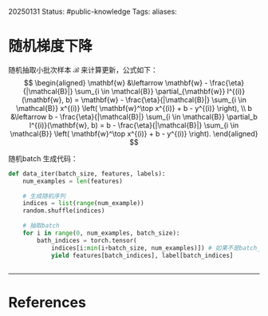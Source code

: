 20250131
Status: #public-knowledge
Tags: 
aliases: 
# 随机梯度下降
随机抽取小批次样本 $\mathcal{B}$ 来计算更新，公式如下：
$$
\begin{aligned}
\mathbf{w} &\leftarrow \mathbf{w} - \frac{\eta}{|\mathcal{B}|} \sum_{i \in \mathcal{B}} \partial_{\mathbf{w}} l^{(i)}(\mathbf{w}, b) = \mathbf{w} - \frac{\eta}{|\mathcal{B}|} \sum_{i \in \mathcal{B}} x^{(i)} \left( \mathbf{w}^\top x^{(i)} + b - y^{(i)} \right), \\
b &\leftarrow b - \frac{\eta}{|\mathcal{B}|} \sum_{i \in \mathcal{B}} \partial_b l^{(i)}(\mathbf{w}, b) = b - \frac{\eta}{|\mathcal{B}|} \sum_{i \in \mathcal{B}} \left( \mathbf{w}^\top x^{(i)} + b - y^{(i)} \right).
\end{aligned}
$$

随机batch 生成代码：
```python
def data_iter(batch_size, features, labels):
	num_examples = len(features)
	
	# 生成随机序列
	indices = list(range(num_example))
	random.shuffle(indices)
	
	# 抽取batch
	for i in range(0, num_examples, batch_size):
		bath_indices = torch.tensor(
			indices[i:min(i+batch_size, num_examples)]) # 如果不是batch_size的整数倍，那么最后一个batch可以取小一点
			yield features[batch_indices], label[batch_indices]
		
```












---
# References
